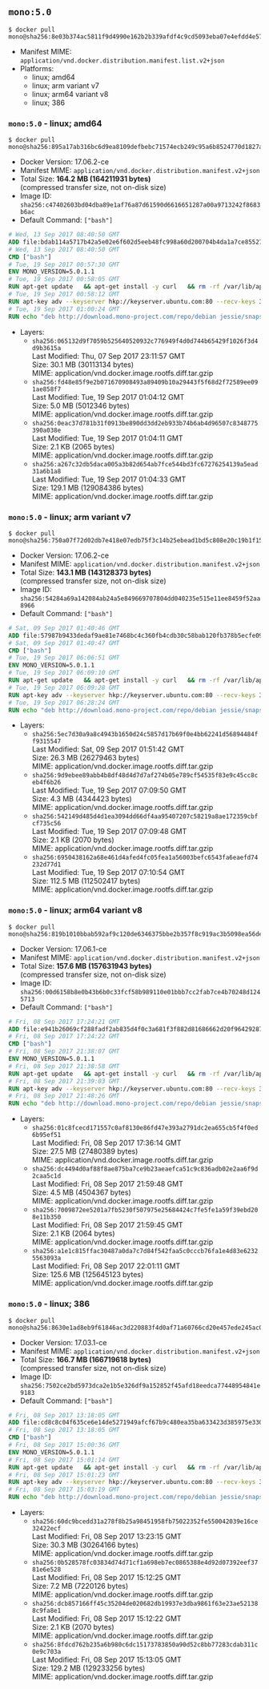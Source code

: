 ## `mono:5.0`

```console
$ docker pull mono@sha256:8e03b374ac5811f9d4990e162b2b339afdf4c9cd5093eba07e4efdd4e57cd5d2
```

-	Manifest MIME: `application/vnd.docker.distribution.manifest.list.v2+json`
-	Platforms:
	-	linux; amd64
	-	linux; arm variant v7
	-	linux; arm64 variant v8
	-	linux; 386

### `mono:5.0` - linux; amd64

```console
$ docker pull mono@sha256:895a17ab316bc6d9ea8109defbebc71574ecb249c95a6b8524770d1827a341f2
```

-	Docker Version: 17.06.2-ce
-	Manifest MIME: `application/vnd.docker.distribution.manifest.v2+json`
-	Total Size: **164.2 MB (164211931 bytes)**  
	(compressed transfer size, not on-disk size)
-	Image ID: `sha256:c47402603bd04dba89e1af76a87d61590d6616651287a00a9713242f8683b6ac`
-	Default Command: `["bash"]`

```dockerfile
# Wed, 13 Sep 2017 08:40:50 GMT
ADD file:bdab114a5717b42a5e02e6f602d5eeb48fc998a60d200704b4da1a7ce8552775 in / 
# Wed, 13 Sep 2017 08:40:50 GMT
CMD ["bash"]
# Tue, 19 Sep 2017 00:57:30 GMT
ENV MONO_VERSION=5.0.1.1
# Tue, 19 Sep 2017 00:58:05 GMT
RUN apt-get update   && apt-get install -y curl   && rm -rf /var/lib/apt/lists/*
# Tue, 19 Sep 2017 00:58:12 GMT
RUN apt-key adv --keyserver hkp://keyserver.ubuntu.com:80 --recv-keys 3FA7E0328081BFF6A14DA29AA6A19B38D3D831EF
# Tue, 19 Sep 2017 01:00:24 GMT
RUN echo "deb http://download.mono-project.com/repo/debian jessie/snapshots/$MONO_VERSION main" > /etc/apt/sources.list.d/mono-official.list   && apt-get update   && apt-get install -y binutils mono-devel ca-certificates-mono fsharp mono-vbnc nuget referenceassemblies-pcl   && rm -rf /var/lib/apt/lists/* /tmp/*
```

-	Layers:
	-	`sha256:065132d9f7059b525640520932c776949f4d0d744b65429f1026f3d4d9b3615a`  
		Last Modified: Thu, 07 Sep 2017 23:11:57 GMT  
		Size: 30.1 MB (30113134 bytes)  
		MIME: application/vnd.docker.image.rootfs.diff.tar.gzip
	-	`sha256:fd48e85f9e2b071670908493a89409b10a29443f5f68d2f72589ee091ae858f7`  
		Last Modified: Tue, 19 Sep 2017 01:04:12 GMT  
		Size: 5.0 MB (5012346 bytes)  
		MIME: application/vnd.docker.image.rootfs.diff.tar.gzip
	-	`sha256:0eac37d781b31f0913be890dd3dd2eb933b74b6ab4d96507c8348775390a038e`  
		Last Modified: Tue, 19 Sep 2017 01:04:11 GMT  
		Size: 2.1 KB (2065 bytes)  
		MIME: application/vnd.docker.image.rootfs.diff.tar.gzip
	-	`sha256:a267c32db5daca005a3b82d654ab7fce544bd3fc67276254139a5ead31a6b1a8`  
		Last Modified: Tue, 19 Sep 2017 01:04:33 GMT  
		Size: 129.1 MB (129084386 bytes)  
		MIME: application/vnd.docker.image.rootfs.diff.tar.gzip

### `mono:5.0` - linux; arm variant v7

```console
$ docker pull mono@sha256:750a07f72d02db7e418e07edb75f3c14b25ebead1bd5c808e20c19b1f155e05b
```

-	Docker Version: 17.06.2-ce
-	Manifest MIME: `application/vnd.docker.distribution.manifest.v2+json`
-	Total Size: **143.1 MB (143128373 bytes)**  
	(compressed transfer size, not on-disk size)
-	Image ID: `sha256:54284a69a142084ab24a5e849669707804dd040235e515e11ee8459f52aa8966`
-	Default Command: `["bash"]`

```dockerfile
# Sat, 09 Sep 2017 01:40:46 GMT
ADD file:57987b9433dedaf9ae81e7468bc4c360fb4cdb30c58bab120fb378b5ecfe0956 in / 
# Sat, 09 Sep 2017 01:40:47 GMT
CMD ["bash"]
# Tue, 19 Sep 2017 06:06:51 GMT
ENV MONO_VERSION=5.0.1.1
# Tue, 19 Sep 2017 06:09:10 GMT
RUN apt-get update   && apt-get install -y curl   && rm -rf /var/lib/apt/lists/*
# Tue, 19 Sep 2017 06:09:28 GMT
RUN apt-key adv --keyserver hkp://keyserver.ubuntu.com:80 --recv-keys 3FA7E0328081BFF6A14DA29AA6A19B38D3D831EF
# Tue, 19 Sep 2017 06:28:24 GMT
RUN echo "deb http://download.mono-project.com/repo/debian jessie/snapshots/$MONO_VERSION main" > /etc/apt/sources.list.d/mono-official.list   && apt-get update   && apt-get install -y binutils mono-devel ca-certificates-mono fsharp mono-vbnc nuget referenceassemblies-pcl   && rm -rf /var/lib/apt/lists/* /tmp/*
```

-	Layers:
	-	`sha256:5ec7d30a9a8c4943b1650d24c5857d17b69f0e4bb62241d56894484ff9315547`  
		Last Modified: Sat, 09 Sep 2017 01:51:42 GMT  
		Size: 26.3 MB (26279463 bytes)  
		MIME: application/vnd.docker.image.rootfs.diff.tar.gzip
	-	`sha256:9d9ebee89abb4b8df48d4d7d7af274b05e789cf54535f83e9c45cc8ceb4f6b26`  
		Last Modified: Tue, 19 Sep 2017 07:09:50 GMT  
		Size: 4.3 MB (4344423 bytes)  
		MIME: application/vnd.docker.image.rootfs.diff.tar.gzip
	-	`sha256:542149d485d4d1ea3094dd66df4aa95407207c58219a8ae172359cbfcf735c56`  
		Last Modified: Tue, 19 Sep 2017 07:09:48 GMT  
		Size: 2.1 KB (2070 bytes)  
		MIME: application/vnd.docker.image.rootfs.diff.tar.gzip
	-	`sha256:6950438162a68e461d4afed4fc05fea1a56003befc6543fa6eaefd74232d77d1`  
		Last Modified: Tue, 19 Sep 2017 07:10:54 GMT  
		Size: 112.5 MB (112502417 bytes)  
		MIME: application/vnd.docker.image.rootfs.diff.tar.gzip

### `mono:5.0` - linux; arm64 variant v8

```console
$ docker pull mono@sha256:819b1010bbab592af9c120de6346375bbe2b357f8c919ac3b5098ea56de2dda2
```

-	Docker Version: 17.06.1-ce
-	Manifest MIME: `application/vnd.docker.distribution.manifest.v2+json`
-	Total Size: **157.6 MB (157631943 bytes)**  
	(compressed transfer size, not on-disk size)
-	Image ID: `sha256:00d6158b8e0b43b6b0c33fcf58b989110e01bbb7cc2fab7ce4b70248d1245713`
-	Default Command: `["bash"]`

```dockerfile
# Fri, 08 Sep 2017 17:24:21 GMT
ADD file:e941b26069cf288fadf2ab835d4f0c3a681f3f882d81686662d20f9642928795 in / 
# Fri, 08 Sep 2017 17:24:22 GMT
CMD ["bash"]
# Fri, 08 Sep 2017 21:38:07 GMT
ENV MONO_VERSION=5.0.1.1
# Fri, 08 Sep 2017 21:38:58 GMT
RUN apt-get update   && apt-get install -y curl   && rm -rf /var/lib/apt/lists/*
# Fri, 08 Sep 2017 21:39:03 GMT
RUN apt-key adv --keyserver hkp://keyserver.ubuntu.com:80 --recv-keys 3FA7E0328081BFF6A14DA29AA6A19B38D3D831EF
# Fri, 08 Sep 2017 21:48:26 GMT
RUN echo "deb http://download.mono-project.com/repo/debian jessie/snapshots/$MONO_VERSION main" > /etc/apt/sources.list.d/mono-official.list   && apt-get update   && apt-get install -y binutils mono-devel ca-certificates-mono fsharp mono-vbnc nuget referenceassemblies-pcl   && rm -rf /var/lib/apt/lists/* /tmp/*
```

-	Layers:
	-	`sha256:01c8fcecd171557c0af8130e86fd47e393a2791dc2ea655cb5f4f0ed6b95ef51`  
		Last Modified: Fri, 08 Sep 2017 17:36:14 GMT  
		Size: 27.5 MB (27480389 bytes)  
		MIME: application/vnd.docker.image.rootfs.diff.tar.gzip
	-	`sha256:dc4494d0af88f8ae875ba7ce9b23aeaefca51c9c836adb02e2aa6f9d2caa5c1d`  
		Last Modified: Fri, 08 Sep 2017 21:59:48 GMT  
		Size: 4.5 MB (4504367 bytes)  
		MIME: application/vnd.docker.image.rootfs.diff.tar.gzip
	-	`sha256:7009872ee5201a7fb5230f507975e25684424c7fe5fe1a59f39ebd208e11b350`  
		Last Modified: Fri, 08 Sep 2017 21:59:45 GMT  
		Size: 2.1 KB (2064 bytes)  
		MIME: application/vnd.docker.image.rootfs.diff.tar.gzip
	-	`sha256:a1e1c815ffac30487a0da7c7d84f542faa5c0cccb76fa1e4d83e62325563093a`  
		Last Modified: Fri, 08 Sep 2017 22:01:11 GMT  
		Size: 125.6 MB (125645123 bytes)  
		MIME: application/vnd.docker.image.rootfs.diff.tar.gzip

### `mono:5.0` - linux; 386

```console
$ docker pull mono@sha256:8630e1ad8eb9f61846ac3d220883f4d0af71a60766cd20e457ede245ac0edd34
```

-	Docker Version: 17.03.1-ce
-	Manifest MIME: `application/vnd.docker.distribution.manifest.v2+json`
-	Total Size: **166.7 MB (166719618 bytes)**  
	(compressed transfer size, not on-disk size)
-	Image ID: `sha256:7502ce2bd5973dca2e1b5e326df9a152852f45afd18eedca77448954841e9183`
-	Default Command: `["bash"]`

```dockerfile
# Fri, 08 Sep 2017 13:18:05 GMT
ADD file:cd8c8c04f635ce6e14de5271949afcf67b9c480ea35ba633423d385975e330ad in / 
# Fri, 08 Sep 2017 13:18:05 GMT
CMD ["bash"]
# Fri, 08 Sep 2017 15:00:36 GMT
ENV MONO_VERSION=5.0.1.1
# Fri, 08 Sep 2017 15:01:14 GMT
RUN apt-get update   && apt-get install -y curl   && rm -rf /var/lib/apt/lists/*
# Fri, 08 Sep 2017 15:01:23 GMT
RUN apt-key adv --keyserver hkp://keyserver.ubuntu.com:80 --recv-keys 3FA7E0328081BFF6A14DA29AA6A19B38D3D831EF
# Fri, 08 Sep 2017 15:03:19 GMT
RUN echo "deb http://download.mono-project.com/repo/debian jessie/snapshots/$MONO_VERSION main" > /etc/apt/sources.list.d/mono-official.list   && apt-get update   && apt-get install -y binutils mono-devel ca-certificates-mono fsharp mono-vbnc nuget referenceassemblies-pcl   && rm -rf /var/lib/apt/lists/* /tmp/*
```

-	Layers:
	-	`sha256:60dc9bcedd31a278f8b25a98451958fb75022352fe550042039e16ce32422ecf`  
		Last Modified: Fri, 08 Sep 2017 13:23:15 GMT  
		Size: 30.3 MB (30264166 bytes)  
		MIME: application/vnd.docker.image.rootfs.diff.tar.gzip
	-	`sha256:0b528578fc03834d74d71cf1a698eb7ec0865388e4d92d07392eef3781e6e528`  
		Last Modified: Fri, 08 Sep 2017 15:12:25 GMT  
		Size: 7.2 MB (7220126 bytes)  
		MIME: application/vnd.docker.image.rootfs.diff.tar.gzip
	-	`sha256:dcb857166ff45c35204de020682db19937e3dba9861f63e23ae521388c9fa8e1`  
		Last Modified: Fri, 08 Sep 2017 15:12:22 GMT  
		Size: 2.1 KB (2070 bytes)  
		MIME: application/vnd.docker.image.rootfs.diff.tar.gzip
	-	`sha256:8fdcd762b235a6b980c6dc15173783850a90d52c8bb77283cdab311c0e9c703a`  
		Last Modified: Fri, 08 Sep 2017 15:13:05 GMT  
		Size: 129.2 MB (129233256 bytes)  
		MIME: application/vnd.docker.image.rootfs.diff.tar.gzip
